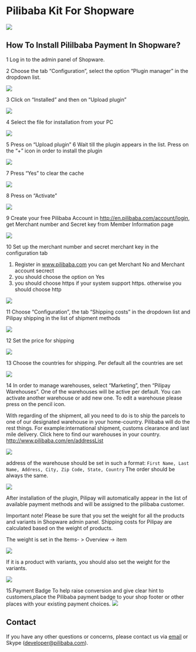 # Pilibaba Kit For Shopware
[![](HTTP://api.pilibaba.com/doc/media/logos/shopware.png)](http://api.pilibaba.com/product/downloads/pilibaba-kit-for-shopware-latest.zip)

## How To Install Pililbaba Payment In Shopware?

1 Log in to the admin panel of Shopware.

2 Choose the tab “Configuration”, select the option “Plugin manager” in the dropdown list.


![](http://api.pilibaba.com/doc/media/14507794522692/14507807808101.jpg)

3 Click on “Installed” and then on “Upload plugin”

![](http://api.pilibaba.com/doc/media/14507794522692/14507808098489.jpg)

4 Select the file for installation from your PC

![](http://api.pilibaba.com/doc/media/14507794522692/14507808384362.jpg)

5 Press on “Upload plugin”
6 Wait till the plugin appears in the list. Press on the “+” icon in order to install the plugin

![](http://api.pilibaba.com/doc/media/14507794522692/14507808734683.jpg)

7 Press “Yes” to clear the cache

![](http://api.pilibaba.com/doc/media/14507794522692/14507809016868.jpg)

8 Press on “Activate”

![](http://api.pilibaba.com/doc/media/14507794522692/14507809296759.jpg)

9 Create your free Pilibaba Account in http://en.pilibaba.com/account/login, get Merchant number and Secret key from Member Information page

![](http://api.pilibaba.com/doc/media/14507794522692/14507809745270.jpg)

10 Set up the  merchant number and secret merchant key in the configuration tab

  1) Register in www.pilibaba.com you can get Merchant No and Merchant account secrect
  2) you should choose the option on Yes
  3) you should choose https if your system support https. otherwise you should choose http

![](http://api.pilibaba.com/doc/media/14507794522692/14507809993698.jpg)

11 Choose “Configuration”, the tab “Shipping costs” in the dropdown list and Pilipay shipping in the list of shipment methods

![](http://api.pilibaba.com/doc/media/14507794522692/14507810221648.jpg)

12 Set the price for shipping

![](http://api.pilibaba.com/doc/media/14507794522692/14507810440499.jpg)

13 Choose the countries for shipping. Per default all the countries are set


![](http://api.pilibaba.com/doc/media/14507794522692/14507810673404.jpg)

14 In order to manage warehouses, select “Marketing”, then “Pilipay Warehouses”. One of the warehouses will be active per default. You can activate another warehouse or add new one. To edit a warehouse please press on the pencil icon.

With regarding of the shipment, all you need to do is to ship the parcels to one of our designated warehouse in your home-country. Pilibaba will do the rest things. For example:international shipment, customs clearance and last mile delivery. Click here to find our warehouses in your country. http://www.pilibaba.com/en/addressList 

![](http://api.pilibaba.com/doc/media/14507794522692/14507811593194.jpg)

address of the warehouse should be set in such a format: `First Name, Last Name, Address, City, Zip Code, State, Country` The order should be always the same.

![](http://api.pilibaba.com/doc/media/14507794522692/14507811862881.jpg)

After installation of the plugin, Pilipay will automatically appear in the list of available payment methods and will be assigned to the pilibaba customer.


Important note! Please be sure that you set the weight for all the products and variants in Shopware admin panel. Shipping costs for Pilipay are calculated based on the weight of products.


The weight is set in the Items- > Overview -> item 

![](http://api.pilibaba.com/doc/media/14507794522692/14507812342990.jpg)

If it is a product with variants, you should also set the weight for the variants. 

![](http://api.pilibaba.com/doc/media/14507794522692/14507812516425.jpg)

15.Payment Badge 
To help raise conversion and give clear hint to customers,place the Pilibaba payment badge to your shop footer or other places with your existing payment choices.
![](http://api.pilibaba.com/doc/img/20151130/badge.png)

## Contact

If you have any other questions or concerns, please contact us via [email](mailto:developer@pilibaba.com) or Skype (developer@pilibaba.com).
